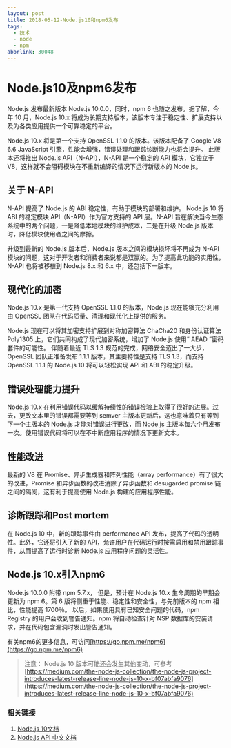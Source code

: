 ```yaml
---
layout: post
title: 2018-05-12-Node.js10和npm6发布
tags:
  - 技术
  - node
  - npm
abbrlink: 30048
---
```


# Node.js10及npm6发布

Node.js 发布最新版本 Node.js 10.0.0，同时，npm 6 也随之发布。据了解，今年 10 月，Node.js 10.x 将成为长期支持版本，该版本专注于稳定性、扩展支持以及为各类应用提供一个可靠稳定的平台。

Node.js 10.x 将是第一个支持 OpenSSL 1.1.0 的版本。该版本配备了 Google V8 6.6 JavaScript 引擎，性能会增强，错误处理和跟踪诊断能力也将会提升。
此版本还将推出 Node.js API（N-API），N-API 是一个稳定的 API 模块，它独立于 V8，这样就不会阻碍模块在不重新编译的情况下运行新版本的 Node.js。

## 关于 N-API

N-API 提高了 Node.js 的 ABI 稳定性，有助于模块的部署和维护。
Node.js 10 将 ABI 的稳定模块 API（N-API）作为官方支持的 API 层。N-API 旨在解决当今生态系统中的两个问题，一是降低本地模块的维护成本，二是在升级 Node.js 版本时，降低模块使用者之间的摩擦。

升级到最新的 Node.js 版本后，Node.js 版本之间的模块损坏将不再成为 N-API 模块的问题，这对于开发者和消费者来说都是双赢的。为了提高此功能的实用性，N-API 也将被移植到 Node.js 8.x 和 6.x 中，还包括下一版本。

## 现代化的加密

Node.js 10.x 是第一代支持 OpenSSL 1.1.0 的版本，Node.js 现在能够充分利用由 OpenSSL 团队在代码质量、清理和现代化上提供的服务。

Node.js 现在可以将其加密支持扩展到对称加密算法 ChaCha20 和身份认证算法 Poly1305 上，它们共同构成了现代加密系统，增加了 Node.js 使用“ AEAD ”密码套件的可能性。
伴随着最近 TLS 1.3 规范的完成，网络安全迈出了一大步，OpenSSL 团队正准备发布 1.1.1 版本，其主要特性是支持 TLS 1.3，而支持 OpenSSL 1.1.1 的 Node.js 10 将可以轻松实现 API 和 ABI 的稳定升级。

## 错误处理能力提升

Node.js 10.x 在利用错误代码以缓解持续性的错误检验上取得了很好的进展。过去，更改文本里的错误都需要等到 semver 主版本更新后，这也意味着只有等到下一个主版本的 Node.js 才能对错误进行更改，而 Node.js 主版本每六个月发布一次。使用错误代码将可以在不中断应用程序的情况下更新文本。

## 性能改进

最新的 V8 在 Promise、异步生成器和阵列性能（array performance）有了很大的改进，Promise 和异步函数的改进消除了异步函数和 desugarded promise 链之间的隔阂，这有利于提高使用 Node.js 构建的应用程序性能。

## 诊断跟踪和Post mortem

在 Node.js 10 中，新的跟踪事件由 performance API 发布，提高了代码的透明性。此外，它还将引入了新的 API，允许用户在代码运行时按需启用和禁用跟踪事件，从而提高了运行时诊断 Node.js 应用程序问题的灵活性。

## Node.js 10.x引入npm6

Node.js 10.0.0 附带 npm 5.7.x， 但是，预计在 Node.js 10.x 生命周期的早期会更新为 npm 6。第 6 版将侧重于性能、稳定性和安全性，与先前版本的 npm 相比，性能提高 1700％。
以后，如果使用具有已知安全问题的代码，npm Registry 的用户会收到警告通知。npm 将自动检查针对 NSP 数据库的安装请求，并在代码包含漏洞时发出警告通知。

有关npm6的更多信息，可访问[https://go.npm.me/npm6](https://go.npm.me/npm6)

> 注意： Node.js 10 版本可能还会发生其他变动，可参考[https://medium.com/the-node-js-collection/the-node-js-project-introduces-latest-release-line-node-js-10-x-bf07abfa9076](https://medium.com/the-node-js-collection/the-node-js-project-introduces-latest-release-line-node-js-10-x-bf07abfa9076)

### 相关链接

1. [Node.js 10文档](https://nodejs.org/en/blog/release/v10.0.0/)
2. [Node.js API 中文文档](http://nodejs.cn/api/)

